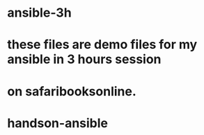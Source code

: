 # ansible-3h
# these files are demo files for my ansible in 3 hours session
# on safaribooksonline. 

# handson-ansible
